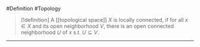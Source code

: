 #Definition #Topology 

> [!definition]
> A [[topological space]] $X$ is locally connected, if for all $x\in X$ and its open neighborhood $V$, there is an open connected neighborhood $U$ of $x$ s.t. $U\subseteq V$.
---
